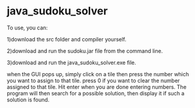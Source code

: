 # java_sudoku_solver
To use, you can: 

1)download the src folder and compiler yourself.

2)download and run the sudoku.jar file from the command line.

3)download and run the java_sudoku_solver.exe file.

when the GUI pops up, simply click on a tile then press the number which you want to assign to that tile. press 0 if you want to clear the number assigned to that tile.
Hit enter when you are done entering numbers. The program will then search for a possible solution, then display it if such a solution is found.
